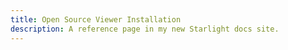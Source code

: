 ```yaml
---
title: Open Source Viewer Installation
description: A reference page in my new Starlight docs site.
---
```

